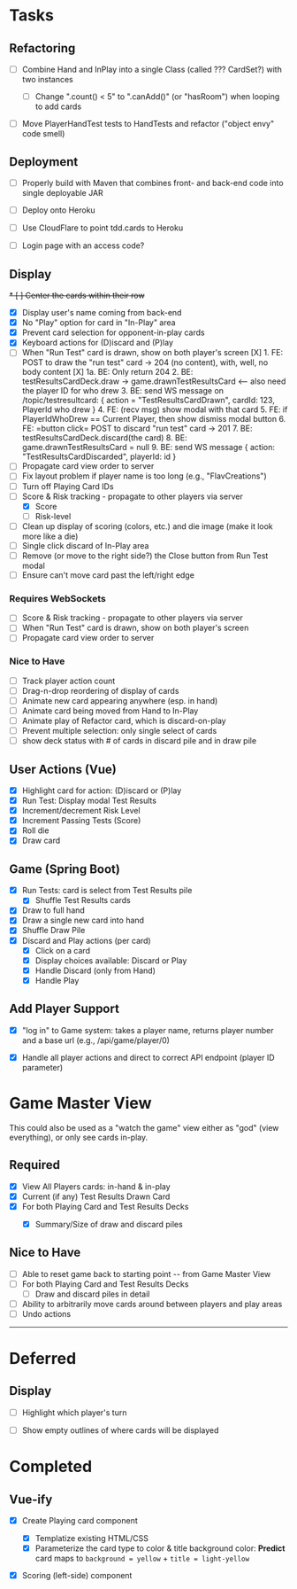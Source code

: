 # Tasks

## Refactoring
* [ ] Combine Hand and InPlay into a single Class (called ??? CardSet?) with two instances
    * [ ] Change ".count() < 5" to ".canAdd()" (or "hasRoom") when looping to add cards
* [ ] Move PlayerHandTest tests to HandTests and refactor ("object envy" code smell)


## Deployment

* [ ] Properly build with Maven that combines front- and back-end code into single deployable JAR
* [ ] Deploy onto Heroku
* [ ] Use CloudFlare to point tdd.cards to Heroku
* [ ] Login page with an access code?


## Display
~~* [ ] Center the cards within their row~~
* [X] Display user's name coming from back-end
* [X] No "Play" option for card in "In-Play" area
* [X] Prevent card selection for opponent-in-play cards
* [X] Keyboard actions for (D)iscard and (P)lay
* [ ] When "Run Test" card is drawn, show on both player's screen
    [X] 1. FE: POST to draw the "run test" card -> 204 (no content), with, well, no body content
    [X] 1a. BE: Only return 204
    2. BE: testResultsCardDeck.draw -> game.drawnTestResultsCard <-- also need the player ID for who drew
    3. BE: send WS message on /topic/testresultcard: { action = "TestResultsCardDrawn", cardId: 123, PlayerId who drew } 
    4. FE: (recv msg) show modal with that card
    5. FE: if PlayerIdWhoDrew == Current Player, then show dismiss modal button
    6. FE: =button click= POST to discard "run test" card -> 201
    7. BE: testResultsCardDeck.discard(the card)
    8. BE: game.drawnTestResultsCard = null
    9. BE: send WS message { action: "TestResultsCardDiscarded", playerId: id }  
* [ ] Propagate card view order to server 
* [ ] Fix layout problem if player name is too long (e.g., "FlavCreations")
* [ ] Turn off Playing Card IDs
* [ ] Score & Risk tracking - propagate to other players via server
    * [X] Score
    * [ ] Risk-level
* [ ] Clean up display of scoring (colors, etc.) and die image (make it look more like a die)
* [ ] Single click discard of In-Play area
* [ ] Remove (or move to the right side?) the Close button from Run Test modal
* [ ] Ensure can't move card past the left/right edge 

### Requires WebSockets
* [ ] Score & Risk tracking - propagate to other players via server
* [ ] When "Run Test" card is drawn, show on both player's screen
* [ ] Propagate card view order to server 

### Nice to Have
* [ ] Track player action count
* [ ] Drag-n-drop reordering of display of cards
* [ ] Animate new card appearing anywhere (esp. in hand)
* [ ] Animate card being moved from Hand to In-Play
* [ ] Animate play of Refactor card, which is discard-on-play
* [ ] Prevent multiple selection: only single select of cards
* [ ] show deck status with # of cards in discard pile and in draw pile

## User Actions (Vue)
* [X] Highlight card for action: (D)iscard or (P)lay
* [X] Run Test: Display modal Test Results
* [X] Increment/decrement Risk Level
* [X] Increment Passing Tests (Score)
* [X] Roll die
* [X] Draw card

## Game (Spring Boot)
* [X] Run Tests: card is select from Test Results pile
    * [X] Shuffle Test Results cards
* [X] Draw to full hand
* [X] Draw a single new card into hand
* [X] Shuffle Draw Pile
* [X] Discard and Play actions (per card)
    * [X] Click on a card
    * [X] Display choices available: Discard or Play 
    * [X] Handle Discard (only from Hand)
    * [X] Handle Play

## Add Player Support
* [X] "log in" to Game system: takes a player name, returns player number and a base url (e.g., /api/game/player/0)
* [X] Handle all player actions and direct to correct API endpoint (player ID parameter)


# Game Master View

This could also be used as a "watch the game" view either as "god" (view everything),
or only see cards in-play. 

## Required

* [X] View All Players cards: in-hand & in-play
* [X] Current (if any) Test Results Drawn Card
* [X] For both Playing Card and Test Results Decks
    * [X] Summary/Size of draw and discard piles


## Nice to Have
* [ ] Able to reset game back to starting point -- from Game Master View
* [ ] For both Playing Card and Test Results Decks
    * [ ] Draw and discard piles in detail
* [ ] Ability to arbitrarily move cards around between players and play areas
* [ ] Undo actions

----

# Deferred

## Display
* [ ] Highlight which player's turn
* [ ] Show empty outlines of where cards will be displayed


# Completed

## Vue-ify
* [X] Create Playing card component
    * [X] Templatize existing HTML/CSS
    * [X] Parameterize the card type to color & title background color:
          **Predict** card maps to `background = yellow` + `title = light-yellow`
* [X] Scoring (left-side) component

